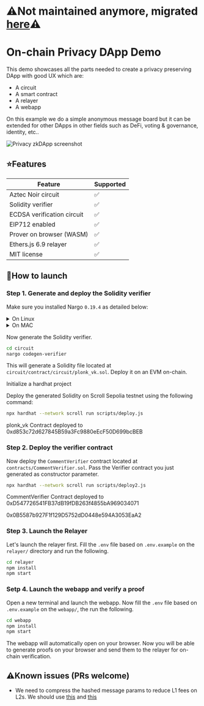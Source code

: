 # ⚠️Not maintained anymore, migrated [here](https://github.com/Turupawn/EcrecoverInclusionProof)⚠️

# On-chain Privacy DApp Demo

This demo showcases all the parts needed to create a privacy preserving DApp with good UX which are:

* A circuit
* A smart contract
* A relayer
* A webapp

On this example we do a simple anonymous message board but it can be extended for other DApps in other fields such as DeFi, voting & governance, identity, etc..

![Privacy zkDApp screenshot](https://raw.githubusercontent.com/Turupawn/PrivacyDAppDemo/master/screenshot.png)

## ⭐Features

| Feature | Supported |
|----------|------------ |
| Aztec Noir circuit | ✅ |
| Solidity verifier | ✅ |
| ECDSA verification circuit | ✅ |
| EIP712 enabled | ✅ |
| Prover on browser (WASM) | ✅ |
| Ethers.js 6.9 relayer | ✅ |
| MIT license | ✅ |

## 🚀How to launch

### Step 1. Generate and deploy the Solidity verifier

Make sure you installed Nargo `0.19.4` as detailed below:

<details>
<summary>On Linux</summary>
  
```bash
mkdir -p $HOME/.nargo/bin && \
curl -o $HOME/.nargo/bin/nargo-x86_64-unknown-linux-gnu.tar.gz -L https://github.com/noir-lang/noir/releases/download/v0.19.4/nargo-x86_64-unknown-linux-gnu.tar.gz && \
tar -xvf $HOME/.nargo/bin/nargo-x86_64-unknown-linux-gnu.tar.gz -C $HOME/.nargo/bin/ && \
echo 'export PATH=$PATH:$HOME/.nargo/bin' >> ~/.bashrc && \
source ~/.bashrc
```

</details>

<details>
<summary>On MAC</summary>
  
```bash
mkdir -p $HOME/.nargo/bin && \
curl -o $HOME/.nargo/bin/nargo-x86_64-apple-darwin.tar.gz -L https://github.com/noir-lang/noir/releases/download/v0.19.4/nargo-x86_64-apple-darwin.tar.gz && \
tar -xvf $HOME/.nargo/bin/nargo-x86_64-apple-darwin.tar.gz -C $HOME/.nargo/bin/ && \
echo '\nexport PATH=$PATH:$HOME/.nargo/bin' >> ~/.zshrc && \
source ~/.zshrc
```

</details>

Now generate the Solidity verifier.

```bash
cd circuit
nargo codegen-verifier
```

This will generate a Solidity file located at `circuit/contract/circuit/plonk_vk.sol`. Deploy it on an EVM on-chain.

Initialize a hardhat project

Deploy the generated Solidity on Scroll Sepolia testnet using the following command:

```bash
npx hardhat --network scroll run scripts/deploy.js
```

plonk_vk Contract deployed to 0xd853c72d627845B59a3Fc9880eEcF50D699bcBEB

### Step 2. Deploy the verifier contract

Now deploy the `CommentVerifier` contract located at `contracts/CommentVerifier.sol`. Pass the Verifier contract you just generated as constructor parameter.

```bash
npx hardhat --network scroll run scripts/deploy2.js
```

CommentVerifier Contract deployed to 0xD547726541FB37dB19fDB263f4855bA969034071

0x0B5587b927F1f129D5752dD0448e594A3053EaA2

### Step 3. Launch the Relayer

Let's launch the relayer first. Fill the `.env` file based on `.env.example` on the `relayer/` directory and run the following.

```bash
cd relayer
npm install
npm start
```

### Setp 4. Launch the webapp and verify a  proof

Open a new terminal and launch the webapp. Now fill the `.env` file based on `.env.example` on the `webapp/`, the run the following.

```bash
cd webapp
npm install
npm start
```

The webapp will automatically open on your browser. Now you will be able to generate proofs on your browser and send them to the relayer for on-chain verification.

## ⚠️Known issues (PRs welcome)

* We need to compress the hashed message params to reduce L1 fees on L2s. We should use [this](https://github.com/Bank-of-JubJub/base/blob/2a0247a441463a6619cc8d5f13d81717d166b770/hardhat/contracts/UsingAccountControllers.sol#L158) and [this](https://github.com/Bank-of-JubJub/base/blob/master/circuits/change_eth_signer/src/main.nr)
